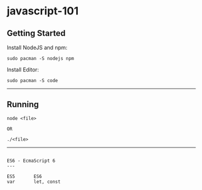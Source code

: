 # javascript-101

## Getting Started

Install NodeJS and npm:

```
sudo pacman -S nodejs npm
```

Install Editor:

```
sudo pacman -S code
```

---

## Running

```
node <file>

OR

./<file>
```

---

```

ES6 - EcmaScript 6
---

ES5       ES6
var       let, const

```